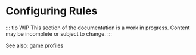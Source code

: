 # Configuring Rules

::: tip WIP
This section of the documentation is a work in progress. Content may be incomplete or subject to change.
:::

See also: [game profiles](../games/game-profiles.md)